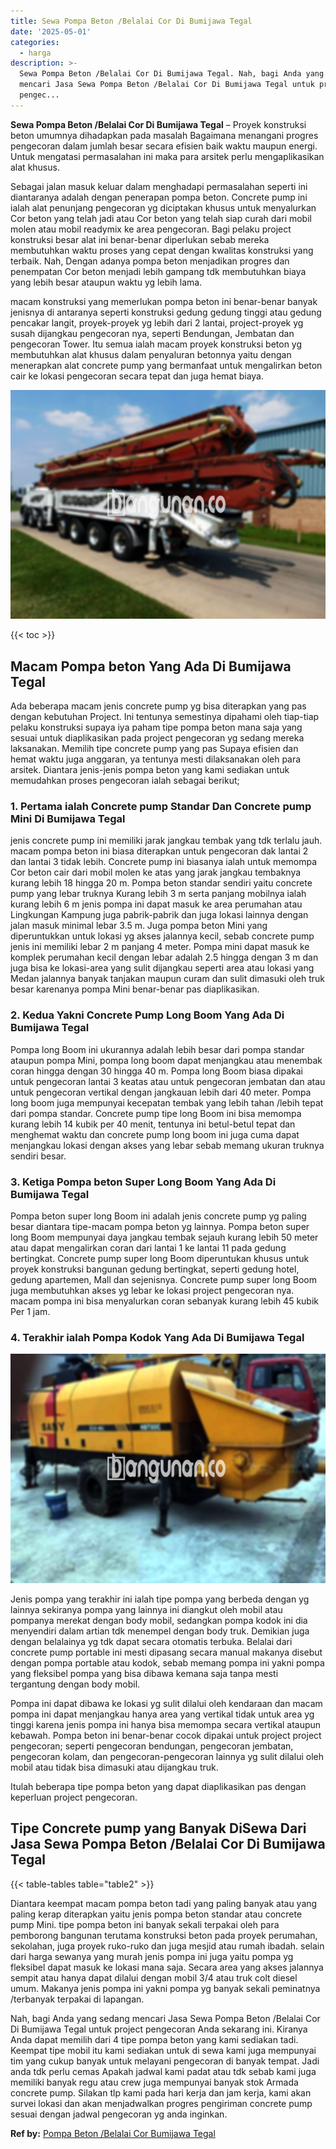 ```yaml
---
title: Sewa Pompa Beton /Belalai Cor Di Bumijawa Tegal
date: '2025-05-01'
categories:
  - harga
description: >-
  Sewa Pompa Beton /Belalai Cor Di Bumijawa Tegal. Nah, bagi Anda yang sedang
  mencari Jasa Sewa Pompa Beton /Belalai Cor Di Bumijawa Tegal untuk project
  pengec...
---
```


**Sewa Pompa Beton /Belalai Cor Di Bumijawa Tegal** – Proyek konstruksi beton umumnya dihadapkan pada masalah Bagaimana menangani progres pengecoran dalam jumlah besar secara efisien baik waktu maupun energi. Untuk mengatasi permasalahan ini maka para arsitek perlu mengaplikasikan alat khusus.

Sebagai jalan masuk keluar dalam menghadapi permasalahan seperti ini diantaranya adalah dengan penerapan pompa beton. Concrete pump ini ialah alat penunjang pengecoran yg diciptakan khusus untuk menyalurkan Cor beton yang telah jadi atau Cor beton yang telah siap curah dari mobil molen atau mobil readymix ke area pengecoran. Bagi pelaku project konstruksi besar alat ini benar-benar diperlukan sebab mereka membutuhkan waktu proses yang cepat dengan kwalitas konstruksi yang terbaik. Nah, Dengan adanya pompa beton menjadikan progres dan penempatan Cor beton menjadi lebih gampang tdk membutuhkan biaya yang lebih besar ataupun waktu yg lebih lama.

macam konstruksi yang memerlukan pompa beton ini benar-benar banyak jenisnya di antaranya seperti konstruksi gedung gedung tinggi atau gedung pencakar langit, proyek-proyek yg lebih dari 2 lantai, project-proyek yg susah dijangkau pengecoran nya, seperti Bendungan, Jembatan dan pengecoran Tower. Itu semua ialah macam proyek konstruksi beton yg membutuhkan alat khusus dalam penyaluran betonnya yaitu dengan menerapkan alat concrete pump yang bermanfaat untuk mengalirkan beton cair ke lokasi pengecoran secara tepat dan juga hemat biaya.

![Sewa Pompa Beton /Belalai Cor Di Bumijawa Tegal](/images/sewa-concrete-pump-18.png)

{{< toc >}}

## Macam Pompa beton Yang Ada Di Bumijawa Tegal

Ada beberapa macam jenis concrete pump yg bisa diterapkan yang pas dengan kebutuhan Project. Ini tentunya semestinya dipahami oleh tiap-tiap pelaku konstruksi supaya iya paham tipe pompa beton mana saja yang sesuai untuk diaplikasikan pada project pengecoran yg sedang mereka laksanakan. Memilih tipe concrete pump yang pas Supaya efisien dan hemat waktu juga anggaran, ya tentunya mesti dilaksanakan oleh para arsitek. Diantara jenis-jenis pompa beton yang kami sediakan untuk memudahkan proses pengecoran ialah sebagai berikut;

### 1\. Pertama ialah Concrete pump Standar Dan Concrete pump Mini Di Bumijawa Tegal

jenis concrete pump ini memiliki jarak jangkau tembak yang tdk terlalu jauh. macam pompa beton ini biasa diterapkan untuk pengecoran dak lantai 2 dan lantai 3 tidak lebih. Concrete pump ini biasanya ialah untuk memompa Cor beton cair dari mobil molen ke atas yang jarak jangkau tembaknya kurang lebih 18 hingga 20 m. Pompa beton standar sendiri yaitu concrete pump yang lebar truknya Kurang lebih 3 m serta panjang mobilnya ialah kurang lebih 6 m jenis pompa ini dapat masuk ke area perumahan atau Lingkungan Kampung juga pabrik-pabrik dan juga lokasi lainnya dengan jalan masuk minimal lebar 3.5 m. Juga pompa beton Mini yang diperuntukkan untuk lokasi yg akses jalannya kecil, sebab concrete pump jenis ini memiliki lebar 2 m panjang 4 meter. Pompa mini dapat masuk ke komplek perumahan kecil dengan lebar adalah 2.5 hingga dengan 3 m dan juga bisa ke lokasi-area yang sulit dijangkau seperti area atau lokasi yang Medan jalannya banyak tanjakan maupun curam dan sulit dimasuki oleh truk besar karenanya pompa Mini benar-benar pas diaplikasikan.

### 2\. Kedua Yakni Concrete Pump Long Boom Yang Ada Di Bumijawa Tegal

Pompa long Boom ini ukurannya adalah lebih besar dari pompa standar ataupun pompa Mini, pompa long boom dapat menjangkau atau menembak coran hingga dengan 30 hingga 40 m. Pompa long Boom biasa dipakai untuk pengecoran lantai 3 keatas atau untuk pengecoran jembatan dan atau untuk pengecoran vertikal dengan jangkauan lebih dari 40 meter. Pompa long boom juga mempunyai kecepatan tembak yang lebih tahan /lebih tepat dari pompa standar. Concrete pump tipe long Boom ini bisa memompa kurang lebih 14 kubik per 40 menit, tentunya ini betul-betul tepat dan menghemat waktu dan concrete pump long boom ini juga cuma dapat menjangkau lokasi dengan akses yang lebar sebab memang ukuran truknya sendiri besar.

### 3\. Ketiga Pompa beton Super Long Boom Yang Ada Di Bumijawa Tegal

Pompa beton super long Boom ini adalah jenis concrete pump yg paling besar diantara tipe-macam pompa beton yg lainnya. Pompa beton super long Boom mempunyai daya jangkau tembak sejauh kurang lebih 50 meter atau dapat mengalirkan coran dari lantai 1 ke lantai 11 pada gedung bertingkat. Concrete pump super long Boom diperuntukan khusus untuk proyek konstruksi bangunan gedung bertingkat, seperti gedung hotel, gedung apartemen, Mall dan sejenisnya. Concrete pump super long Boom juga membutuhkan akses yg lebar ke lokasi project pengecoran nya. macam pompa ini bisa menyalurkan coran sebanyak kurang lebih 45 kubik Per 1 jam.

### 4\. Terakhir ialah Pompa Kodok Yang Ada Di Bumijawa Tegal

![Sewa Pompa Beton /Belalai Cor Di Bumijawa Tegal](/images/sewa-concrete-pump-29.png)

Jenis pompa yang terakhir ini ialah tipe pompa yang berbeda dengan yg lainnya sekiranya pompa yang lainnya ini diangkut oleh mobil atau pompanya merekat dengan body mobil, sedangkan pompa kodok ini dia menyendiri dalam artian tdk menempel dengan body truk. Demikian juga dengan belalainya yg tdk dapat secara otomatis terbuka. Belalai dari concrete pump portable ini mesti dipasang secara manual makanya disebut dengan pompa portable atau kodok, sebab memang pompa ini yakni pompa yang fleksibel pompa yang bisa dibawa kemana saja tanpa mesti tergantung dengan body mobil.

Pompa ini dapat dibawa ke lokasi yg sulit dilalui oleh kendaraan dan macam pompa ini dapat menjangkau hanya area yang vertikal tidak untuk area yg tinggi karena jenis pompa ini hanya bisa memompa secara vertikal ataupun kebawah. Pompa beton ini benar-benar cocok dipakai untuk project project pengecoran; seperti pengecoran bendungan, pengecoran jembatan, pengecoran kolam, dan pengecoran-pengecoran lainnya yg sulit dilalui oleh mobil atau tidak bisa dimasuki atau dijangkau truk.

Itulah beberapa tipe pompa beton yang dapat diaplikasikan pas dengan keperluan project pengecoran.

## Tipe Concrete pump yang Banyak DiSewa Dari Jasa Sewa Pompa Beton /Belalai Cor Di Bumijawa Tegal

{{< table-tables table="table2" >}}

Diantara keempat macam pompa beton tadi yang paling banyak atau yang paling kerap diterapkan yaitu jenis pompa beton standar atau concrete pump Mini. tipe pompa beton ini banyak sekali terpakai oleh para pemborong bangunan terutama konstruksi beton pada proyek perumahan, sekolahan, juga proyek ruko-ruko dan juga mesjid atau rumah ibadah. selain dari harga sewanya yang murah jenis pompa ini juga yaitu pompa yg fleksibel dapat masuk ke lokasi mana saja. Secara area yang akses jalannya sempit atau hanya dapat dilalui dengan mobil 3/4 atau truk colt diesel umum. Makanya jenis pompa ini yakni pompa yg banyak sekali peminatnya /terbanyak terpakai di lapangan.

Nah, bagi Anda yang sedang mencari Jasa Sewa Pompa Beton /Belalai Cor Di Bumijawa Tegal untuk project pengecoran Anda sekarang ini. Kiranya Anda dapat memilih dari 4 tipe pompa beton yang kami sediakan tadi. Keempat tipe mobil itu kami sediakan untuk di sewa kami juga mempunyai tim yang cukup banyak untuk melayani pengecoran di banyak tempat. Jadi anda tdk perlu cemas Apakah jadwal kami padat atau tdk sebab kami juga memiliki banyak regu atau crew juga mempunyai banyak stok Armada concrete pump. Silakan tlp kami pada hari kerja dan jam kerja, kami akan survei lokasi dan akan menjadwalkan progres pengiriman concrete pump sesuai dengan jadwal pengecoran yg anda inginkan.

**Ref by:** [Pompa Beton /Belalai Cor Bumijawa Tegal](https://id.wikipedia.org/wiki/Pompa)
